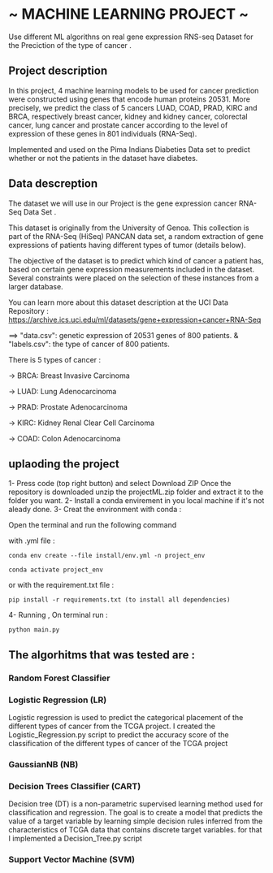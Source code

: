 # ~ MACHINE LEARNING PROJECT ~
Use different ML algorithns on real gene expression RNS-seq Dataset for the Preciction of the type of cancer .

## Project description

In this project, 4 machine learning models to be used for cancer prediction were constructed using genes that encode human proteins 20531. More precisely, we predict the class of 5 cancers LUAD, COAD, PRAD, KIRC and BRCA, respectively breast cancer, kidney and kidney cancer, colorectal cancer, lung cancer and prostate cancer according to the level of expression of these genes in 801 individuals (RNA-Seq).

Implemented and used on the Pima Indians Diabeties Data set to predict whether or not the patients in the dataset have diabetes.


## Data descreption

The dataset we will use in our Project is the gene expression cancer RNA-Seq Data Set . 

This dataset is originally from the University of Genoa. This collection is part of the RNA-Seq (HiSeq) PANCAN data set, a random extraction of gene expressions of patients having different types of tumor (details below).

The objective of the dataset is to predict which kind of cancer a patient has, based on certain gene expression measurements included in the dataset. Several constraints were placed on the selection of these instances from a larger database. 

You can learn more about this dataset description at the UCI Data Repository : https://archive.ics.uci.edu/ml/datasets/gene+expression+cancer+RNA-Seq

==> "data.csv": genetic expression of 20531 genes of 800 patients.
& "labels.csv": the type of cancer of 800 patients.

There is 5 types of cancer : 

-> BRCA: Breast Invasive Carcinoma 

-> LUAD: Lung Adenocarcinoma

-> PRAD: Prostate Adenocarcinoma

-> KIRC: Kidney Renal Clear Cell Carcinoma

-> COAD: Colon Adenocarcinoma


## uplaoding the project

1- Press code (top right button) and select Download ZIP
Once the repository is downloaded unzip the projectML.zip folder and extract it to the folder you want.
2- Install a conda envirement in you local machine if it's not aleady done.
3- Creat the environment with conda :

Open the terminal and run the following command

with .yml file :

```
conda env create --file install/env.yml -n project_env

conda activate project_env
```
or with the requirement.txt file :

```
pip install -r requirements.txt (to install all dependencies)
```

4- Running , On terminal run : 
```
python main.py
```


## The algorhitms that was tested are : 

### Random Forest Classifier


### Logistic Regression (LR)


Logistic regression is used to predict the categorical placement of the different types of cancer from the TCGA project. I created the Logistic_Regression.py script to predict the accuracy score of the classification of the different types of cancer of the TCGA project 

### GaussianNB (NB)

### Decision Trees Classifier (CART)

Decision tree (DT) is a non-parametric supervised learning method used for classification and regression. The goal is to create a model that predicts the value of a target variable by learning simple decision rules inferred from the characteristics of TCGA data that contains discrete target variables. for that I implemented a Decision_Tree.py script

### Support Vector Machine (SVM)


